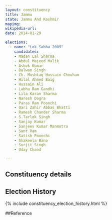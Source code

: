 ```yaml
---
layout: constituency
title: Jammu
state: Jammu And Kashmir
mapimg: 
wikipedia-url: 
date: 2014-01-29

elections: 
  - name: "Lok Sabha 2009"
    candidates: 
    - Madan Lal Sharma 
    - Abdul Majeed Malik 
    - Ashok Kumar 
    - Balwan Singh 
    - Ch. Mushtaq Hussain Chouhan 
    - Hilal Ahmed Baig 
    - Hussain Ali 
    - Labha Ram Gandhi 
    - Lila Karan Sharma 
    - Naresh Dogra 
    - Paras Ram Poonchi 
    - Qari Zahir Abbas Bhatti 
    - Ramesh Chander Sharma 
    - S.Tarlok Singh 
    - Sanjay Kumar 
    - Sanjeev Kumar Manmotra 
    - Sant Ram 
    - Satish Poonchi 
    - Shakeela Bano 
    - Surjit Singh 
    - Uday Chand 

---
```

## Constituency details


## Election History
{% include constituency_election_history.html %}

##Reference
